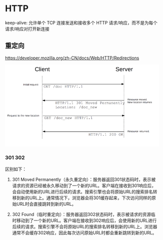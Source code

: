 # HTTP

keep-alive: 允许单个 TCP 连接发送和接收多个 HTTP 请求/响应，而不是为每个请求/响应对打开新连接

## 重定向

<https://developer.mozilla.org/zh-CN/docs/Web/HTTP/Redirections>

![img](./images/httpredirect.png)

### 301 302

区别如下：

1. 301 Moved Permanently（永久重定向）：服务器返回301状态码时，表示被请求的资源已经被永久移动到了一个新的URL。客户端在接收到301响应后，会自动使用新的URL进行后续的请求。搜索引擎也会将原始URL的搜索排名转移到新的URL上。通常情况下，浏览器会将301缓存起来，下次访问同样的原始URL时会直接跳转到新的URL。

2. 302 Found（临时重定向）：服务器返回302状态码时，表示被请求的资源临时移动到了一个新的URL。客户端在接收到302响应后，会使用新的URL进行后续的请求。搜索引擎不会将原始URL的搜索排名转移到新的URL上。浏览器通常不会缓存302响应，因此每次访问原始URL时都会重新跳转到新的URL。
